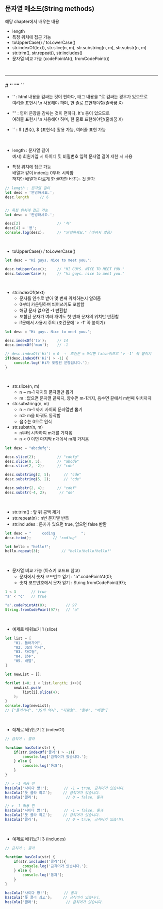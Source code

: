## 문자열 메소드(String methods)
해당 chapter에서 배우는 내용   
- length   
- 특정 위치에 접근 가능   
- toUpperCase() / toLowerCase()    
- str.indexOf(text), str.slice(n, m), str.substring(n, m), str.substr(n, m)   
- str.trim(), str.repeat(), str.includes()   
- 문자열 비교 가능 (codePointAt(), fromCodePoint())   
<br>

* * *

### # ''    ""    ``
- '' : html 내용을 감싸는 것이 편하다, 태그 내용을 "로 감싸는 경우가 있으므로   
여려줄 표현시 \n 사용해야 하며, 한 줄로 표현해야함(줄바꿈 X)   
- "" : 영어 문장을 감싸는 것이 편하다, It's 등이 있으므로   
여려줄 표현시 \n 사용해야 하며, 한 줄로 표현해야함(줄바꿈 X)   
- `` : $ {변수}, $ {표현식} 활용 가능, 여러줄 표현 가능   
<br><br>

- length : 문자열 길이    
  예시) 회원가입 시 아이디 및 비밀번호 입력 문자열 길이 제한 시 사용   
- 특정 위치에 접근 가능   
  배열과 같이 index는 0부터 시작함   
  하지만 배열과 다르게 한 글자만 바꾸는 것 불가
``` Javascript
// length : 문자열 길이
let desc = '안녕하세요.';
desc.length     // 6


// 특정 위치에 접근 가능
let desc = '안녕하세요.';

desc[2]                 // '하'
desc[4] = '용';
console.log(desc);      // "안녕하세요." (바뀌지 않음)
```
<br>

- toUpperCase() / toLowerCase()   
``` Javascript
let desc = "Hi guys. Nice to meet you.";

desc.toUpperCase();     // "HI GUYS. NICE TO MEET YOU."
desc.toLowerCase();     // "hi guys. nice to meet you."
```
<br>

- str.indexOf(text)
  * 문자를 인수로 받아 몇 번째 위치하는지 알려줌   
  * 0부터 카운팅하며 띄어쓰기도 포함함   
  * 해당 문자 없으면 -1 반환함   
  * 포함된 문자가 여러 개여도 첫 번째 문자의 위치만 반환함   
  * if문에서 사용시 주의 (조건문에 '> -1' 꼭 붙이기)
``` Javascript
let desc = "Hi guys. Nice to meet you.";

desc.indexOf('to');     // 14
desc.indexOf('man');    // -1

// desc.indexOf('Hi') = 0  →  조건문 = 0이면 false이므로 '> -1' 꼭 붙이기 
if(desc.indexOf('Hi') > -1) {
    console.log('Hi가 포함된 문장입니다.');
}
```
<br>

- str.slice(n, m)   
  * n ~ m-1 까지의 문자열만 뽑기
  * m : 없으면 문자열 끝까지, 양수면 m-1까지, 음수면 끝에서 m번째 위치까지   
- str.substring(n, m)   
  * n ~ m-1 까지 사이의 문자열만 뽑기   
  * n과 m을 바꿔도 동작함   
  * 음수는 0으로 인식   
- str.substr(n, m)   
  * n부터 시작하여 m개를 가져옴   
  * n < 0 이면 마지막 n개에서 m개 가져옴     
``` Javascript
let desc = "abcdefg";

desc.slice(2);          // "cdefg"
desc.slice(0, 5);       // "abcde"
desc.slice(2, -2);      // "cde"

desc.substring(2, 5);      // "cde"
desc.substring(5, 2);      // "cde"

desc.substr(2, 4);      // "cdef"
desc.substr(-4, 2);      // "de"
```
<br>

- str.trim() : 앞 뒤 공백 제거   
- str.repeat(n) : n번 문자열 반복   
- str.includes : 문자가 있으면 true, 없으면 false 반환
``` Javascript
let desc = "     coding            ";
desc.trim();          // "coding"

let hello = "hello!";
hello.repeat(3);          // "hello!hello!hello!"
```
<br>

- 문자열 비교 가능 (아스키 코드표 참고)   
  * 문자에서 숫자 코드번호 얻기 : "a".codePointAt(0);   
  * 숫자 코드번호에서 문자 얻기 : String.fromCodePoint(97);

``` Javascript
1 < 3       // true
"a" < "c"   // true

"a".codePointAt(0);         // 97
String.fromCodePoint(97);   // "a"
```
<br>

- 예제로 배워보기 1 (slice)   
``` Javascript
let list = [
    "01. 들어가며",
    "02. JS의 역사",
    "03. 자료형",
    "04. 함수",
    "05. 배열",
]

let newList = [];

for(let i=0; i < list.length; i++){
    newList.push(
        list[i].slice(4);
    );
}
console.log(newList);
// ["들어가며", "JS의 역사", "자료형", "함수", "배열"]
```
<br>

- 예제로 배워보기 2 (indexOf)   
``` Javascript
// 금칙어 : 콜라 

function hasCola(str) {
    if(str.indexOf('콜라') > -1){
        console.log('금칙어가 있습니다.');
    } else {
        console.log('통과');
    }
}

// > -1 적용 전 
hasCola('사이다 짱!');       // -1 → true, 금칙어가 있습니다.
hasCola('풋 콜라 최고');     // 금칙어가 있습니다.
hasCola('콜라');             // 0 → false, 통과

// > -1 적용 전 
hasCola('사이다 짱!');       // -1 → false, 통과
hasCola('풋 콜라 최고');     // 금칙어가 있습니다.
hasCola('콜라');             // 0 → true, 금칙어가 있습니다.
```
<br>

- 예제로 배워보기 3 (includes)   
``` Javascript
// 금칙어 : 콜라 

function hasCola(str) {
    if(str.includes('콜라')){
        console.log('금칙어가 있습니다.');
    } else {
        console.log('통과');
    }
}

hasCola('사이다 짱!');       // 통과
hasCola('풋 콜라 최고');     // 금칙어가 있습니다.
hasCola('콜라');             // 금칙어가 있습니다.
```